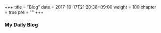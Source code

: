 +++
title = "Blog"
date = 2017-10-17T21:20:38+09:00
weight = 100
chapter = true
pre = "<b></b>"
+++

### My Daily Blog



